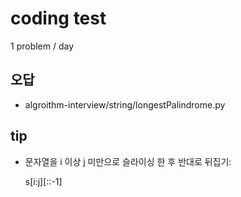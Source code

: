 # coding test

1 problem / day

## 오답

- algroithm-interview/string/longestPalindrome.py

## tip

- 문자열을 i 이상 j 미만으로 슬라이싱 한 후 반대로 뒤집기:

  s[i:j][::-1]
